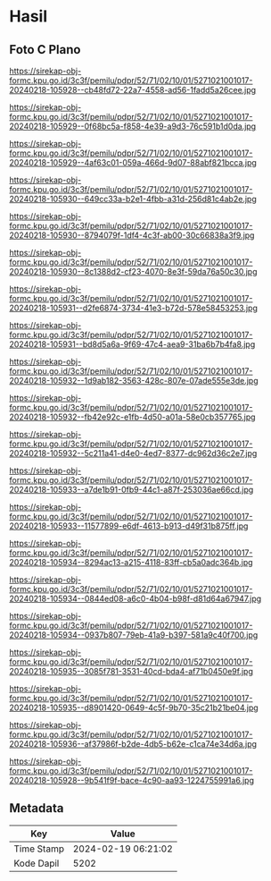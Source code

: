 # Hasil

## Foto C Plano

https://sirekap-obj-formc.kpu.go.id/3c3f/pemilu/pdpr/52/71/02/10/01/5271021001017-20240218-105928--cb48fd72-22a7-4558-ad56-1fadd5a26cee.jpg

https://sirekap-obj-formc.kpu.go.id/3c3f/pemilu/pdpr/52/71/02/10/01/5271021001017-20240218-105929--0f68bc5a-f858-4e39-a9d3-76c591b1d0da.jpg

https://sirekap-obj-formc.kpu.go.id/3c3f/pemilu/pdpr/52/71/02/10/01/5271021001017-20240218-105929--4af63c01-059a-466d-9d07-88abf821bcca.jpg

https://sirekap-obj-formc.kpu.go.id/3c3f/pemilu/pdpr/52/71/02/10/01/5271021001017-20240218-105930--649cc33a-b2e1-4fbb-a31d-256d81c4ab2e.jpg

https://sirekap-obj-formc.kpu.go.id/3c3f/pemilu/pdpr/52/71/02/10/01/5271021001017-20240218-105930--8794079f-1df4-4c3f-ab00-30c66838a3f9.jpg

https://sirekap-obj-formc.kpu.go.id/3c3f/pemilu/pdpr/52/71/02/10/01/5271021001017-20240218-105930--8c1388d2-cf23-4070-8e3f-59da76a50c30.jpg

https://sirekap-obj-formc.kpu.go.id/3c3f/pemilu/pdpr/52/71/02/10/01/5271021001017-20240218-105931--d2fe6874-3734-41e3-b72d-578e58453253.jpg

https://sirekap-obj-formc.kpu.go.id/3c3f/pemilu/pdpr/52/71/02/10/01/5271021001017-20240218-105931--bd8d5a6a-9f69-47c4-aea9-31ba6b7b4fa8.jpg

https://sirekap-obj-formc.kpu.go.id/3c3f/pemilu/pdpr/52/71/02/10/01/5271021001017-20240218-105932--1d9ab182-3563-428c-807e-07ade555e3de.jpg

https://sirekap-obj-formc.kpu.go.id/3c3f/pemilu/pdpr/52/71/02/10/01/5271021001017-20240218-105932--fb42e92c-e1fb-4d50-a01a-58e0cb357765.jpg

https://sirekap-obj-formc.kpu.go.id/3c3f/pemilu/pdpr/52/71/02/10/01/5271021001017-20240218-105932--5c211a41-d4e0-4ed7-8377-dc962d36c2e7.jpg

https://sirekap-obj-formc.kpu.go.id/3c3f/pemilu/pdpr/52/71/02/10/01/5271021001017-20240218-105933--a7de1b91-0fb9-44c1-a87f-253036ae66cd.jpg

https://sirekap-obj-formc.kpu.go.id/3c3f/pemilu/pdpr/52/71/02/10/01/5271021001017-20240218-105933--11577899-e6df-4613-b913-d49f31b875ff.jpg

https://sirekap-obj-formc.kpu.go.id/3c3f/pemilu/pdpr/52/71/02/10/01/5271021001017-20240218-105934--8294ac13-a215-4118-83ff-cb5a0adc364b.jpg

https://sirekap-obj-formc.kpu.go.id/3c3f/pemilu/pdpr/52/71/02/10/01/5271021001017-20240218-105934--0844ed08-a6c0-4b04-b98f-d81d64a67947.jpg

https://sirekap-obj-formc.kpu.go.id/3c3f/pemilu/pdpr/52/71/02/10/01/5271021001017-20240218-105934--0937b807-79eb-41a9-b397-581a9c40f700.jpg

https://sirekap-obj-formc.kpu.go.id/3c3f/pemilu/pdpr/52/71/02/10/01/5271021001017-20240218-105935--3085f781-3531-40cd-bda4-af71b0450e9f.jpg

https://sirekap-obj-formc.kpu.go.id/3c3f/pemilu/pdpr/52/71/02/10/01/5271021001017-20240218-105935--d8901420-0649-4c5f-9b70-35c21b21be04.jpg

https://sirekap-obj-formc.kpu.go.id/3c3f/pemilu/pdpr/52/71/02/10/01/5271021001017-20240218-105936--af37986f-b2de-4db5-b62e-c1ca74e34d6a.jpg

https://sirekap-obj-formc.kpu.go.id/3c3f/pemilu/pdpr/52/71/02/10/01/5271021001017-20240218-105928--9b541f9f-bace-4c90-aa93-1224755991a6.jpg


## Metadata

| Key        | Value               |
| ---------- | ------------------- |
| Time Stamp | 2024-02-19 06:21:02 |
| Kode Dapil | 5202                |



